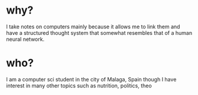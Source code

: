 # why?
I take notes on computers mainly because it allows me to link them and have a structured thought system that somewhat resembles that of a human neural network.
# who?
I am a computer sci student in the city of Malaga, Spain though I have interest in many other topics such as nutrition, politics, theo